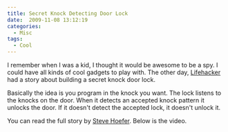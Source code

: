 ```yaml
---
title: Secret Knock Detecting Door Lock
date:  2009-11-08 13:12:19
categories:
  - Misc
tags:
  - Cool
---
```


I remember when I was a kid, I thought it would be awesome to be a spy. I could have all kinds of cool gadgets to play with. The other day, <a href="http://lifehacker.com/5397180/diy-secret-knock-detector-grants-you-entrance-with-the-right-cadence" target="_blank">Lifehacker</a> had a story about building a secret knock door lock.

Basically the idea is you program in the knock you want. The lock listens to the knocks on the door. When it detects an accepted knock pattern it unlocks the door. If it doesn't detect the accepted lock, it doesn't unlock it.

You can read the full story by <a href="http://grathio.com/2009/11/secret-knock-detecting-door-lock.html" target="_blank">Steve Hoefer</a>. Below is the video.
